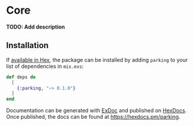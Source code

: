 # Core

**TODO: Add description**

## Installation

If [available in Hex](https://hex.pm/docs/publish), the package can be installed
by adding `parking` to your list of dependencies in `mix.exs`:

```elixir
def deps do
  [
    {:parking, "~> 0.1.0"}
  ]
end
```

Documentation can be generated with [ExDoc](https://github.com/elixir-lang/ex_doc)
and published on [HexDocs](https://hexdocs.pm). Once published, the docs can
be found at <https://hexdocs.pm/parking>.

